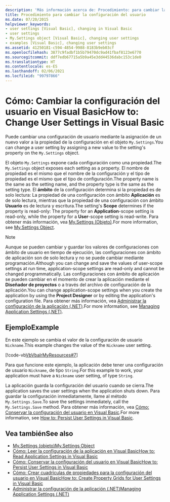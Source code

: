 ```yaml
---
description: 'Más información acerca de: Procedimiento: para cambiar la configuración del usuario en Visual Basic'
title: Procedimiento para cambiar la configuración del usuario
ms.date: 07/20/2015
helpviewer_keywords:
- user settings [Visual Basic], changing in Visual Basic
- user settings
- My.Settings object [Visual Basic], changing user settings
- examples [Visual Basic], changing user settings
ms.assetid: 41250181-c594-4854-9988-8183b9eb03cf
ms.openlocfilehash: 3877c9fadbf1b5b79470dc9ad41fbaf8123e6770
ms.sourcegitcommit: ddf7edb67715a5b9a45e3dd44536dabc153c1de0
ms.translationtype: HT
ms.contentlocale: es-ES
ms.lasthandoff: 02/06/2021
ms.locfileid: "99797866"
---
```

# <a name="how-to-change-user-settings-in-visual-basic"></a><span data-ttu-id="45fd0-103">Cómo: Cambiar la configuración del usuario en Visual Basic</span><span class="sxs-lookup"><span data-stu-id="45fd0-103">How to: Change User Settings in Visual Basic</span></span>

<span data-ttu-id="45fd0-104">Puede cambiar una configuración de usuario mediante la asignación de un nuevo valor a la propiedad de la configuración en el objeto `My.Settings`.</span><span class="sxs-lookup"><span data-stu-id="45fd0-104">You can change a user setting by assigning a new value to the setting's property on the `My.Settings` object.</span></span>  
  
 <span data-ttu-id="45fd0-105">El objeto `My.Settings` expone cada configuración como una propiedad.</span><span class="sxs-lookup"><span data-stu-id="45fd0-105">The `My.Settings` object exposes each setting as a property.</span></span> <span data-ttu-id="45fd0-106">El nombre de propiedad es el mismo que el nombre de la configuración y el tipo de propiedad es el mismo que el tipo de configuración.</span><span class="sxs-lookup"><span data-stu-id="45fd0-106">The property name is the same as the setting name, and the property type is the same as the setting type.</span></span> <span data-ttu-id="45fd0-107">El **ámbito** de la configuración determina si la propiedad es de solo lectura: La propiedad de una configuración con ámbito **Aplicación** es de solo lectura, mientras que la propiedad de una configuración con ámbito **Usuario** es de lectura y escritura.</span><span class="sxs-lookup"><span data-stu-id="45fd0-107">The setting's **Scope** determines if the property is read-only: The property for an **Application**-scope setting is read-only, while the property for a **User**-scope setting is read-write.</span></span> <span data-ttu-id="45fd0-108">Para obtener más información, vea [My.Settings (Objeto)](../../../language-reference/objects/my-settings-object.md).</span><span class="sxs-lookup"><span data-stu-id="45fd0-108">For more information, see [My.Settings Object](../../../language-reference/objects/my-settings-object.md).</span></span>  
  
> [!NOTE]
> <span data-ttu-id="45fd0-109">Aunque se pueden cambiar y guardar los valores de configuraciones con ámbito de usuario en tiempo de ejecución, las configuraciones con ámbito de aplicación son de solo lectura y no se puede cambiar mediante programación.</span><span class="sxs-lookup"><span data-stu-id="45fd0-109">Although you can change and save the values of user-scope settings at run time, application-scope settings are read-only and cannot be changed programmatically.</span></span> <span data-ttu-id="45fd0-110">Las configuraciones con ámbito de aplicación se pueden cambiar en el momento de crear la aplicación mediante el **Diseñador de proyectos** o a través del archivo de configuración de la aplicación.</span><span class="sxs-lookup"><span data-stu-id="45fd0-110">You can change application-scope settings when you create the application by using the **Project Designer** or by editing the application's configuration file.</span></span> <span data-ttu-id="45fd0-111">Para obtener más información, vea [Administrar la configuración de la aplicación (.NET)](/visualstudio/ide/managing-application-settings-dotnet).</span><span class="sxs-lookup"><span data-stu-id="45fd0-111">For more information, see [Managing Application Settings (.NET)](/visualstudio/ide/managing-application-settings-dotnet).</span></span>  
  
## <a name="example"></a><span data-ttu-id="45fd0-112">Ejemplo</span><span class="sxs-lookup"><span data-stu-id="45fd0-112">Example</span></span>  

 <span data-ttu-id="45fd0-113">En este ejemplo se cambia el valor de la configuración de usuario `Nickname`.</span><span class="sxs-lookup"><span data-stu-id="45fd0-113">This example changes the value of the `Nickname` user setting.</span></span>  
  
 [!code-vb[VbVbalrMyResources#7](~/samples/snippets/visualbasic/VS_Snippets_VBCSharp/VbVbalrMyResources/VB/Form1.vb#7)]  
  
 <span data-ttu-id="45fd0-114">Para que funcione este ejemplo, la aplicación debe tener una configuración de usuario `Nickname`, de tipo `String`.</span><span class="sxs-lookup"><span data-stu-id="45fd0-114">For this example to work, your application must have a `Nickname` user setting, of type `String`.</span></span>  
  
 <span data-ttu-id="45fd0-115">La aplicación guarda la configuración del usuario cuando se cierra.</span><span class="sxs-lookup"><span data-stu-id="45fd0-115">The application saves the user settings when the application shuts down.</span></span> <span data-ttu-id="45fd0-116">Para guardar la configuración inmediatamente, llame al método `My.Settings.Save`.</span><span class="sxs-lookup"><span data-stu-id="45fd0-116">To save the settings immediately, call the `My.Settings.Save` method.</span></span> <span data-ttu-id="45fd0-117">Para obtener más información, vea [Cómo: Conservar la configuración del usuario en Visual Basic](how-to-persist-user-settings.md).</span><span class="sxs-lookup"><span data-stu-id="45fd0-117">For more information, see [How to: Persist User Settings in Visual Basic](how-to-persist-user-settings.md).</span></span>  
  
## <a name="see-also"></a><span data-ttu-id="45fd0-118">Vea también</span><span class="sxs-lookup"><span data-stu-id="45fd0-118">See also</span></span>

- [<span data-ttu-id="45fd0-119">My.Settings (objeto)</span><span class="sxs-lookup"><span data-stu-id="45fd0-119">My.Settings Object</span></span>](../../../language-reference/objects/my-settings-object.md)
- [<span data-ttu-id="45fd0-120">Cómo: Leer la configuración de la aplicación en Visual Basic</span><span class="sxs-lookup"><span data-stu-id="45fd0-120">How to: Read Application Settings in Visual Basic</span></span>](how-to-read-application-settings.md)
- [<span data-ttu-id="45fd0-121">Cómo: Conservar la configuración del usuario en Visual Basic</span><span class="sxs-lookup"><span data-stu-id="45fd0-121">How to: Persist User Settings in Visual Basic</span></span>](how-to-persist-user-settings.md)
- [<span data-ttu-id="45fd0-122">Cómo: Crear cuadrículas de propiedades para la configuración del usuario en Visual Basic</span><span class="sxs-lookup"><span data-stu-id="45fd0-122">How to: Create Property Grids for User Settings in Visual Basic</span></span>](how-to-create-property-grids-for-user-settings.md)
- [<span data-ttu-id="45fd0-123">Administrar la configuración de la aplicación (.NET)</span><span class="sxs-lookup"><span data-stu-id="45fd0-123">Managing Application Settings (.NET)</span></span>](/visualstudio/ide/managing-application-settings-dotnet)
